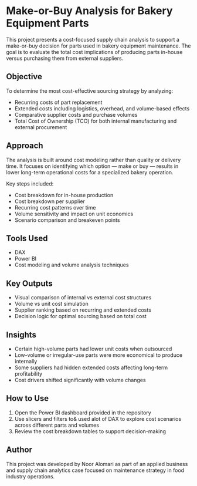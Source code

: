 
# Make-or-Buy Analysis for Bakery Equipment Parts

This project presents a cost-focused supply chain analysis to support a make-or-buy decision for parts used in bakery equipment maintenance. The goal is to evaluate the total cost implications of producing parts in-house versus purchasing them from external suppliers.

## Objective

To determine the most cost-effective sourcing strategy by analyzing:

* Recurring costs of part replacement
* Extended costs including logistics, overhead, and volume-based effects
* Comparative supplier costs and purchase volumes
* Total Cost of Ownership (TCO) for both internal manufacturing and external procurement

## Approach

The analysis is built around cost modeling rather than quality or delivery time. It focuses on identifying which option — make or buy — results in lower long-term operational costs for a specialized bakery operation.

Key steps included:

* Cost breakdown for in-house production
* Cost breakdown per supplier
* Recurring cost patterns over time
* Volume sensitivity and impact on unit economics
* Scenario comparison and breakeven points

## Tools Used

* DAX
* Power BI
* Cost modeling and volume analysis techniques

## Key Outputs

* Visual comparison of internal vs external cost structures
* Volume vs unit cost simulation
* Supplier ranking based on recurring and extended costs
* Decision logic for optimal sourcing based on total cost

## Insights

* Certain high-volume parts had lower unit costs when outsourced
* Low-volume or irregular-use parts were more economical to produce internally
* Some suppliers had hidden extended costs affecting long-term profitability
* Cost drivers shifted significantly with volume changes

## How to Use

1. Open the Power BI dashboard provided in the repository
2. Use slicers and filters to& used alot of DAX to explore cost scenarios across different parts and volumes
3. Review the cost breakdown tables to support decision-making

## Author

This project was developed by Noor Alomari as part of an applied business and supply chain analytics case focused on maintenance strategy in food industry operations.


